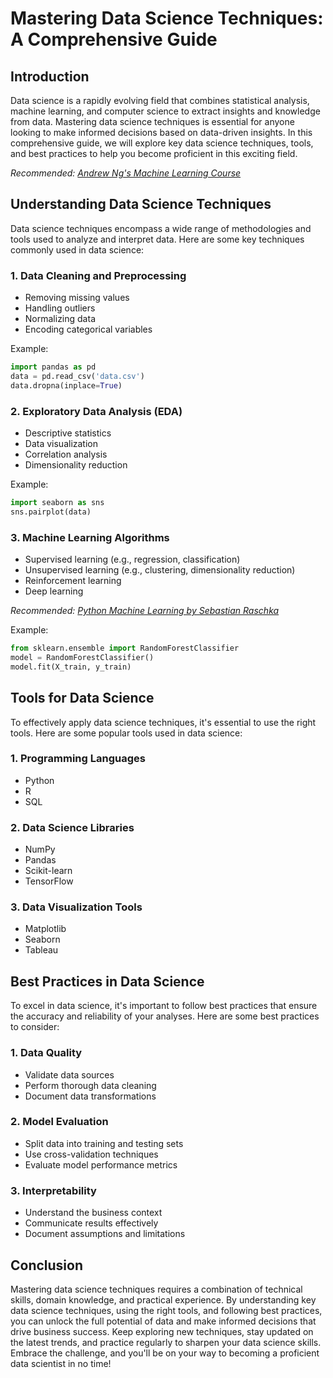 # Mastering Data Science Techniques: A Comprehensive Guide

## Introduction

Data science is a rapidly evolving field that combines statistical analysis, machine learning, and computer science to extract insights and knowledge from data. Mastering data science techniques is essential for anyone looking to make informed decisions based on data-driven insights. In this comprehensive guide, we will explore key data science techniques, tools, and best practices to help you become proficient in this exciting field.

*Recommended: <a href="https://coursera.org/learn/machine-learning" target="_blank" rel="nofollow sponsored">Andrew Ng's Machine Learning Course</a>*


## Understanding Data Science Techniques

Data science techniques encompass a wide range of methodologies and tools used to analyze and interpret data. Here are some key techniques commonly used in data science:

### 1. Data Cleaning and Preprocessing

- Removing missing values
- Handling outliers
- Normalizing data
- Encoding categorical variables

Example:
```python
import pandas as pd
data = pd.read_csv('data.csv')
data.dropna(inplace=True)
```

### 2. Exploratory Data Analysis (EDA)

- Descriptive statistics
- Data visualization
- Correlation analysis
- Dimensionality reduction

Example:
```python
import seaborn as sns
sns.pairplot(data)
```

### 3. Machine Learning Algorithms

- Supervised learning (e.g., regression, classification)
- Unsupervised learning (e.g., clustering, dimensionality reduction)
- Reinforcement learning
- Deep learning

*Recommended: <a href="https://amazon.com/dp/B08N5WRWNW?tag=aiblogcontent-20" target="_blank" rel="nofollow sponsored">Python Machine Learning by Sebastian Raschka</a>*


Example:
```python
from sklearn.ensemble import RandomForestClassifier
model = RandomForestClassifier()
model.fit(X_train, y_train)
```

## Tools for Data Science

To effectively apply data science techniques, it's essential to use the right tools. Here are some popular tools used in data science:

### 1. Programming Languages

- Python
- R
- SQL

### 2. Data Science Libraries

- NumPy
- Pandas
- Scikit-learn
- TensorFlow

### 3. Data Visualization Tools

- Matplotlib
- Seaborn
- Tableau

## Best Practices in Data Science

To excel in data science, it's important to follow best practices that ensure the accuracy and reliability of your analyses. Here are some best practices to consider:

### 1. Data Quality

- Validate data sources
- Perform thorough data cleaning
- Document data transformations

### 2. Model Evaluation

- Split data into training and testing sets
- Use cross-validation techniques
- Evaluate model performance metrics

### 3. Interpretability

- Understand the business context
- Communicate results effectively
- Document assumptions and limitations

## Conclusion

Mastering data science techniques requires a combination of technical skills, domain knowledge, and practical experience. By understanding key data science techniques, using the right tools, and following best practices, you can unlock the full potential of data and make informed decisions that drive business success. Keep exploring new techniques, stay updated on the latest trends, and practice regularly to sharpen your data science skills. Embrace the challenge, and you'll be on your way to becoming a proficient data scientist in no time!